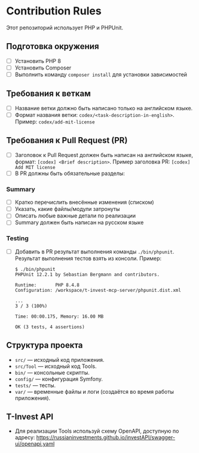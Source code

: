 # Contribution Rules

Этот репозиторий использует PHP и PHPUnit.

## Подготовка окружения

- [ ] Установить PHP 8
- [ ] Установить Composer
- [ ] Выполнить команду `composer install` для установки зависимостей

## Требования к веткам

- [ ] Название ветки должно быть написано только на английском языке.
- [ ] Формат названия ветки: `codex/<task-description-in-english>`. Пример: `codex/add-mit-license`

## Требования к Pull Request (PR)

- [ ] Заголовок к Pull Request должен быть написан на английском языке, формат: `[codex] <Brief description>`. Пример заголовка PR: `[codex] Add MIT license`
- [ ] В PR должны быть обязательные разделы:

### Summary

- [ ] Кратко перечислить внесённые изменения (списком)
- [ ] Указать, какие файлы/модули затронуты
- [ ] Описать любые важные детали по реализации
- [ ] Summary должен быть написан на русском языке

### Testing

- [ ] Добавить в PR результат выполнения команды `./bin/phpunit`. Результат выполнения тестов взять из консоли. Пример:
  ```
  $ ./bin/phpunit
  PHPUnit 12.2.1 by Sebastian Bergmann and contributors.

  Runtime:       PHP 8.4.8
  Configuration: /workspace/t-invest-mcp-server/phpunit.dist.xml

  ...                                                                 3 / 3 (100%)

  Time: 00:00.175, Memory: 16.00 MB

  OK (3 tests, 4 assertions)
  ```

## Структура проекта

- `src/` — исходный код приложения.
- `src/Tool` — исходный код Tools.
- `bin/` — консольные скрипты.
- `config/` — конфигурация Symfony.
- `tests/` — тесты.
- `var/` — временные файлы и логи (создаётся во время работы приложения).

## T-Invest API

- Для реализации Tools используй схему OpenAPI, доступную по адресу:
  https://russianinvestments.github.io/investAPI/swagger-ui/openapi.yaml
